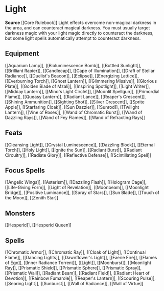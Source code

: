 ﻿---
id: '100'
name: Light
rarity: Common
source: '[[DATABASE/source/Core Rulebook|Core Rulebook]]'
trait:
- Light
type: Trait

---
# Light

**Source** [[Core Rulebook]] 
Light effects overcome non-magical darkness in the area, and can counteract magical darkness. You must usually target darkness magic with your light magic directly to counteract the darkness, but some light spells automatically attempt to counteract darkness.

## Equipment

[[Aquarium Lamp]], [[Bioluminescence Bomb]], [[Bottled Sunlight]], [[Brilliant Rapier]], [[Candlecap]], [[Cape of Illumination]], [[Draft of Stellar Radiance]], [[Duelist's Beacon]], [[Eclipse]], [[Energizing Lattice]], [[Everburning Torch]], [[Ghost Lantern]], [[Glimmering Missive]], [[Glorious Plate]], [[Golden Blade of Mzali]], [[Inspiring Spotlight]], [[Light Writer]], [[Midday Lantern]], [[Mind's Light Circlet]], [[Moonlit Spellgun]], [[Primordial Flame]], [[Queasy Lantern]], [[Radiant Lance]], [[Reaper's Crescent]], [[Shining Ammunition]], [[Sighting Shot]], [[Silver Crescent]], [[Sprite Apple]], [[Starfaring Cloak]], [[Sun Dazzler]], [[Sunrod]], [[Twilight Lantern]], [[Vine of Roses]], [[Wand of Chromatic Burst]], [[Wand of Dazzling Rays]], [[Wand of Fey Flames]], [[Wand of Refracting Rays]]

## Feats

[[Cleansing Light]], [[Crystal Luminescence]], [[Dazzling Block]], [[Eternal Torch]], [[Holy Light]], [[Ignite the Sun]], [[Radiant Burst]], [[Radiant Circuitry]], [[Radiate Glory]], [[Reflective Defense]], [[Scintillating Spell]]

## Focus Spells

[[Angelic Wings]], [[Asterism]], [[Dazzling Flash]], [[Hologram Cage]], [[Life-Giving Form]], [[Light of Revelation]], [[Moonbeam]], [[Moonlight Bridge]], [[Positive Luminance]], [[Spray of Stars]], [[Sun Blade]], [[Touch of the Moon]], [[Zenith Star]]

## Monsters

[[Hesperid]], [[Hesperid Queen]]

## Spells

[[Chromatic Armor]], [[Chromatic Ray]], [[Cloak of Light]], [[Continual Flame]], [[Dancing Lights]], [[Dawnflower's Light]], [[Faerie Fire]], [[Flames of Ego]], [[Inner Radiance Torrent]], [[Light]], [[Moonburst]], [[Moonlight Ray]], [[Prismatic Shield]], [[Prismatic Sphere]], [[Prismatic Spray]], [[Prismatic Wall]], [[Radiant Beam]], [[Radiant Field]], [[Radiant Heart of Devotion]], [[Rainbow Fumarole]], [[Reaper's Lantern]], [[Scouring Pulse]], [[Searing Light]], [[Sunburst]], [[Wall of Radiance]], [[Wall of Virtue]]
